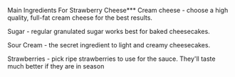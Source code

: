 Main Ingredients For Strawberry Cheese***
Cream cheese - choose a high quality, full-fat cream cheese for the best results.

Sugar - regular granulated sugar works best for baked cheesecakes.

Sour Cream - the secret ingredient to light and creamy cheesecakes.

Strawberries - pick ripe strawberries to use for the sauce. They'll taste much better if they are in season